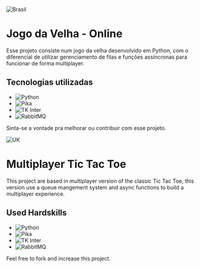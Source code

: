 ![Brasil](https://img.shields.io/badge/Brasil-008C45?style=for-the-badge&logo=github&logoColor=ffffff&labelColor=FFCC29)

# Jogo da Velha - Online

Esse projeto consiste num jogo da velha desenvolvido em Python, com o diferencial de utilizar gerenciamento de filas e funções assíncronas para funcionar de forma multiplayer.

## Tecnologias utilizadas

- ![Python](https://img.shields.io/badge/Python-blue?logo=python&logoColor=white)
- ![Pika](https://img.shields.io/badge/Pika-3670A0?logo=python&logoColor=white)
- ![TK Inter](https://img.shields.io/badge/TK-Inter-3670A0?logo=python&logoColor=white)
- ![RabbitMQ](https://img.shields.io/badge/RabbitMQ-orange?logo=rabbitmq&logoColor=white)

Sinta-se a vontade pra melhorar ou contribuir com esse projeto.

![UK](https://img.shields.io/badge/UK-00247D?style=for-the-badge&logo=github&logoColor=ffffff&labelColor=C8102E)

# Multiplayer Tic Tac Toe

This project are based in multiplayer version of the classic Tic Tac Toe, this version use a queue mangement system and async functions to build a multiplayer experience.

## Used Hardskills

- ![Python](https://img.shields.io/badge/Python-blue?logo=python&logoColor=white)
- ![Pika](https://img.shields.io/badge/Pika-3670A0?logo=python&logoColor=white)
- ![TK Inter](https://img.shields.io/badge/TK-Inter-3670A0?logo=python&logoColor=white)
- ![RabbitMQ](https://img.shields.io/badge/RabbitMQ-orange?logo=rabbitmq&logoColor=white)

Feel free to fork and increase this project.
